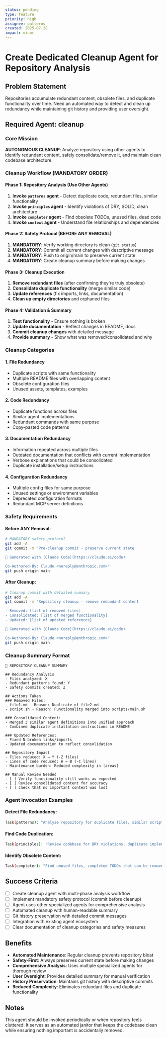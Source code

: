 ```yaml
---
status: pending
type: feature
priority: high
assignee: patterns
created: 2025-07-28
impact: minor
---
```


# Create Dedicated Cleanup Agent for Repository Analysis

## Problem Statement
Repositories accumulate redundant content, obsolete files, and duplicate functionality over time. Need an automated way to detect and clean up redundancy while maintaining git history and providing user oversight.

## Required Agent: cleanup

### Core Mission
**AUTONOMOUS CLEANUP**: Analyze repository using other agents to identify redundant content, safely consolidate/remove it, and maintain clean codebase architecture.

### Cleanup Workflow (MANDATORY ORDER)

#### Phase 1: Repository Analysis (Use Other Agents)
1. **Invoke `patterns` agent** - Detect duplicate code, redundant files, similar functionality
2. **Invoke `principles` agent** - Identify violations of DRY, SOLID, clean architecture
3. **Invoke `completer` agent** - Find obsolete TODOs, unused files, dead code
4. **Invoke `context` agent** - Understand file relationships and dependencies

#### Phase 2: Safety Protocol (BEFORE ANY REMOVAL)
1. **MANDATORY**: Verify working directory is clean (`git status`)
2. **MANDATORY**: Commit all current changes with descriptive message
3. **MANDATORY**: Push to origin/main to preserve current state
4. **MANDATORY**: Create cleanup summary before making changes

#### Phase 3: Cleanup Execution
1. **Remove redundant files** (after confirming they're truly obsolete)
2. **Consolidate duplicate functionality** (merge similar code)
3. **Update references** (fix imports, links, documentation)
4. **Clean up empty directories** and orphaned files

#### Phase 4: Validation & Summary
1. **Test functionality** - Ensure nothing is broken
2. **Update documentation** - Reflect changes in README, docs
3. **Commit cleanup changes** with detailed message
4. **Provide summary** - Show what was removed/consolidated and why

### Cleanup Categories

#### 1. **File Redundancy**
- Duplicate scripts with same functionality
- Multiple README files with overlapping content  
- Obsolete configuration files
- Unused assets, templates, examples

#### 2. **Code Redundancy**
- Duplicate functions across files
- Similar agent implementations
- Redundant commands with same purpose
- Copy-pasted code patterns

#### 3. **Documentation Redundancy**
- Information repeated across multiple files
- Outdated documentation that conflicts with current implementation
- Verbose explanations that could be consolidated
- Duplicate installation/setup instructions

#### 4. **Configuration Redundancy**
- Multiple config files for same purpose
- Unused settings or environment variables
- Deprecated configuration formats
- Redundant MCP server definitions

### Safety Requirements

#### Before ANY Removal:
```bash
# MANDATORY safety protocol
git add -A
git commit -m "Pre-cleanup commit - preserve current state

🤖 Generated with [Claude Code](https://claude.ai/code)

Co-Authored-By: Claude <noreply@anthropic.com>"
git push origin main
```

#### After Cleanup:
```bash
# Cleanup commit with detailed summary
git add -A  
git commit -m "Repository cleanup - remove redundant content

- Removed: [list of removed files]
- Consolidated: [list of merged functionality]
- Updated: [list of updated references]

🤖 Generated with [Claude Code](https://claude.ai/code)

Co-Authored-By: Claude <noreply@anthropic.com>"
git push origin main
```

### Cleanup Summary Format

```
🧹 REPOSITORY CLEANUP SUMMARY

## Redundancy Analysis
- Files analyzed: X
- Redundant patterns found: Y
- Safety commits created: Z

## Actions Taken
### Removed Files:
- file1.md - Reason: Duplicate of file2.md
- script.sh - Reason: Functionality merged into scripts/main.sh

### Consolidated Content:
- Merged 3 similar agent definitions into unified approach
- Combined duplicate installation instructions in README

### Updated References:
- Fixed N broken links/imports
- Updated documentation to reflect consolidation

## Repository Impact
- Files reduced: X → Y (-Z files)
- Lines of code reduced: A → B (-C lines)
- Maintenance burden: Reduced complexity in [areas]

## Manual Review Needed
- [ ] Verify functionality still works as expected
- [ ] Review consolidated content for accuracy
- [ ] Check that no important context was lost
```

### Agent Invocation Examples

#### Detect File Redundancy:
```bash
Task(patterns): "Analyze repository for duplicate files, similar scripts, and redundant content. Focus on identifying files that serve the same purpose but exist in multiple locations."
```

#### Find Code Duplication:
```bash  
Task(principles): "Review codebase for DRY violations, duplicate implementations, and opportunities to consolidate similar functionality while maintaining clean architecture."
```

#### Identify Obsolete Content:
```bash
Task(completer): "Find unused files, completed TODOs that can be removed, dead code, and assets that are no longer referenced or needed."
```

## Success Criteria
- [ ] Create cleanup agent with multi-phase analysis workflow
- [ ] Implement mandatory safety protocol (commit before cleanup)
- [ ] Agent uses other specialized agents for comprehensive analysis
- [ ] Automated cleanup with human-readable summary
- [ ] Git history preservation with detailed commit messages
- [ ] Integration with existing agent ecosystem
- [ ] Clear documentation of cleanup categories and safety measures

## Benefits
- **Automated Maintenance**: Regular cleanup prevents repository bloat
- **Safety-First**: Always preserves current state before making changes
- **Comprehensive Analysis**: Uses multiple specialized agents for thorough review
- **User Oversight**: Provides detailed summary for manual verification
- **History Preservation**: Maintains git history with descriptive commits
- **Reduced Complexity**: Eliminates redundant files and duplicate functionality

## Notes
This agent should be invoked periodically or when repository feels cluttered. It serves as an automated janitor that keeps the codebase clean while ensuring nothing important is accidentally removed.